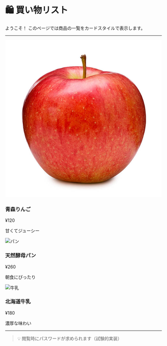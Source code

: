 # 🛍️ 買い物リスト

<script src="_static/js/auth.js"></script>

ようこそ！
このページでは商品の一覧をカードスタイルで表示します。

---

<div class="shop-grid">

<div class="shop-card">
  <img src="_static/image/apple.png" alt="りんご">
  <h3>青森りんご</h3>
  <p class="price">¥120</p>
  <p class="comment">甘くてジューシー</p>
</div>

<div class="shop-card">
  <img src="_static/image/bread.png" alt="パン">
  <h3>天然酵母パン</h3>
  <p class="price">¥260</p>
  <p class="comment">朝食にぴったり</p>
</div>

<div class="shop-card">
  <img src="_static/image/milk.png" alt="牛乳">
  <h3>北海道牛乳</h3>
  <p class="price">¥180</p>
  <p class="comment">濃厚な味わい</p>
</div>

</div>

---

> 💡 閲覧時にパスワードが求められます（試験的実装）
